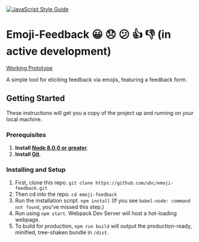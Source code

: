 [![JavaScript Style Guide](https://img.shields.io/badge/code_style-standard-brightgreen.svg)](https://standardjs.com)

# Emoji-Feedback 😀 😞 😕 👍 👎 (in active development)

[Working Prototype](https://jsfiddle.net/justin0022/pd4oczva/13/)

A simple tool for eliciting feedback via emojis, featuring a feedback form.

## Getting Started

These instructions will get you a copy of the project up and running on your local machine.

### Prerequisites

1. **Install [Node 8.0.0 or greater](https://nodejs.org)**.
2. **Install [Git](https://git-scm.com/downloads)**.

### Installing and Setup

1. First, clone this repo. `git clone https://github.com/ubc/emoji-feedback.git`
1. Then cd into the repo. `cd emoji-feedback`
1. Run the installation script. `npm install` (If you see `babel-node: command not found`, you've missed this step.)
1. Run using `npm start`. Webpack Dev Server will host a hot-loading webpage.
1. To build for production, `npm run build` will output the production-ready, minified, tree-shaken bundle in `/dist`.
